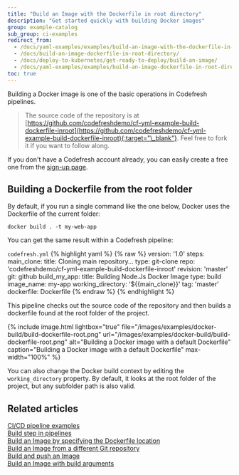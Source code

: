 ```yaml
---
title: "Build an Image with the Dockerfile in root directory"
description: "Get started quickly with building Docker images"
group: example-catalog
sub_group: ci-examples
redirect_from:
  - /docs/yaml-examples/examples/build-an-image-with-the-dockerfile-in-root-directory/
  - /docs/build-an-image-dockerfile-in-root-directory/
  - /docs/deploy-to-kubernetes/get-ready-to-deploy/build-an-image/
  - /docs/yaml-examples/examples/build-an-image-dockerfile-in-root-directory/
toc: true
---
```

Building a Docker image is one of the basic operations in Codefresh pipelines.

>The source code of the repository is at [https://github.com/codefreshdemo/cf-yml-example-build-dockerfile-inroot](https://github.com/codefreshdemo/cf-yml-example-build-dockerfile-inroot){:target="\_blank"}. Feel free to fork it if you want to follow along.

If you don't have a Codefresh account already, you can easily create a free one from the [sign-up page]({{site.baseurl}}/docs/administration/account-user-management/create-codefresh-account/).


## Building a Dockerfile from the root folder

By default, if you run a single command like the one below, Docker uses the Dockerfile of the current folder:

```
docker build . -t my-web-app
```

You can get the same result within a Codefresh pipeline:


  `codefresh.yml`
{% highlight yaml %}
{% raw %}
version: '1.0'
steps:
  main_clone:
    title: Cloning main repository...
    type: git-clone
    repo: 'codefreshdemo/cf-yml-example-build-dockerfile-inroot'
    revision: 'master'
    git: github
  build_my_app:
    title: Building Node.Js Docker Image
    type: build
    image_name: my-app
    working_directory: '${{main_clone}}'
    tag: 'master'
    dockerfile: Dockerfile
{% endraw %}
{% endhighlight %}

This pipeline checks out the source code of the repository and then builds a dockerfile found at the root folder of the project.

{% include image.html 
lightbox="true" 
file="/images/examples/docker-build/build-dockerfile-root.png" 
url="/images/examples/docker-build/build-dockerfile-root.png" 
alt="Building a Docker image with a default Dockerfile"
caption="Building a Docker image with a default Dockerfile"
max-width="100%" 
%}

You can also change the Docker build context by editing the `working_directory` property. By default, it looks at the root folder of the project, but any subfolder path is also valid.


## Related articles
[CI/CD pipeline examples]({{site.baseurl}}/docs/example-catalog/examples/#ci-examples)  
[Build step in pipelines]({{site.baseurl}}/docs/pipelines/steps/build/)  
[Build an Image by specifying the Dockerfile location]({{site.baseurl}}/docs/example-catalog/ci-examples/build-an-image-specify-dockerfile-location)  
[Build an Image from a different Git repository]({{site.baseurl}}/docs/example-catalog/ci-examples/build-an-image-from-a-different-git-repository)  
[Build and push an Image]({{site.baseurl}}/docs/example-catalog/ci-examples/build-and-push-an-image)  
[Build an Image with build arguments]({{site.baseurl}}/docs/example-catalog/ci-examples/build-an-image-with-build-arguments)
